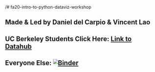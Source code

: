 /# fa20-intro-to-python-dataviz-workshop
## Made & Led by Daniel del Carpio & Vincent Lao 


## **UC Berkeley Students Click Here: [Link to Datahub](http://datahub.berkeley.edu/user-redirect/interact?account=ds-peer-consulting&repo=fa20-intro-to-python-datavis-workshop&branch=master&path=)**



## **Everyone Else: [![Binder](https://mybinder.org/badge_logo.svg)](https://mybinder.org/v2/gh/ds-peer-consulting/fa20-intro-to-python-dataviz-workshop/master)**
